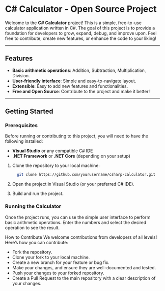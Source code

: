 # C# Calculator - Open Source Project

Welcome to the **C# Calculator** project! This is a simple, free-to-use calculator application written in C#. The goal of this project is to provide a foundation for developers to grow, expand, debug, and improve upon. Feel free to contribute, create new features, or enhance the code to your liking!

---

## Features

- **Basic arithmetic operations**: Addition, Subtraction, Multiplication, Division.
- **User-friendly interface**: Simple and easy-to-navigate layout.
- **Extensible**: Easy to add new features and functionalities.
- **Free and Open Source**: Contribute to the project and make it better!

---

## Getting Started

### Prerequisites

Before running or contributing to this project, you will need to have the following installed:

- **Visual Studio** or any compatible C# IDE
- **.NET Framework** or **.NET Core** (depending on your setup)

1. Clone the repository to your local machine:
   ```bash
     git clone https://github.com/yourusername/csharp-calculator.git

2. Open the project in Visual Studio (or your preferred C# IDE).

3. Build and run the project.

### Running the Calculator
Once the project runs, you can use the simple user interface to perform basic arithmetic operations. Enter the numbers and select the desired operation to see the result.

How to Contribute
We welcome contributions from developers of all levels! Here’s how you can contribute:

* Fork the repository.
* Clone your fork to your local machine.
* Create a new branch for your feature or bug fix.
* Make your changes, and ensure they are well-documented and tested.
* Push your changes to your forked repository.
* Create a Pull Request to the main repository with a clear description of your changes.
